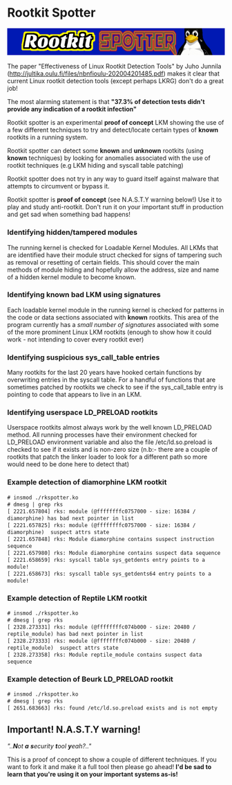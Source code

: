 # Rootkit Spotter
![](rootkit-spotter-logo.png)    

The paper "Effectiveness of Linux Rootkit Detection Tools" by Juho Junnila (http://jultika.oulu.fi/files/nbnfioulu-202004201485.pdf) makes it clear that current Linux rootkit detection tools (except perhaps LKRG) don't do a great job!    

The most alarming statement is that __**"37.3% of detection tests didn't provide any indication of a rootkit infection"**__      

Rootkit spotter is an experimental **proof of concept** LKM showing the use of a few different techniques to try and detect/locate certain types of **known** rootkits in a running system.   

Rootkit spotter can detect some **known** and **unknown** rootkits (using **known** techniques) by looking for anomalies associated with the use of rootkit techniques (e.g LKM hiding and syscall table patching)  

Rootkit spotter does not try in any way to guard itself against malware that attempts to circumvent or bypass it. 

Rootkit spotter is **proof of concept** (see N.A.S.T.Y warning below!) Use it to play and study anti-rootkit. Don't run it on your important stuff in production and get sad when something bad happens!    

### Identifying hidden/tampered modules 

The running kernel is checked for Loadable Kernel Modules. All LKMs that are identified have their module struct checked for signs of tampering such as removal or resetting of certain fields. This should cover the main methods of module hiding and hopefully allow the address, size and name of a hidden kernel module to become known. 

### Identifying known bad LKM using signatures    

Each loadable kernel module in the running kernel is checked for patterns in the code or data sections associated with **known** rootkits. This area of the program currently has a _small number of signatures_ associated with some of the more prominent Linux LKM rootkits (enough to show how it could work - not intending to cover every rootkit ever)     

### Identifying suspicious sys_call_table entries    

Many rootkits for the last 20 years have hooked certain functions by overwriting entries in the syscall table. For a handful of functions that are sometimes patched by rootkits we check to see if the sys_call_table entry is pointing to code that appears to live in an LKM. 

### Identifying userspace LD_PRELOAD rootkits

Userspace rootkits almost always work by the well known LD_PRELOAD method. All running processes have their environment checked for LD_PRELOAD environment variable and also the file /etc/ld.so.preload is checked to see if it exists and is non-zero size (n.b:- there are a couple of rootkits that patch the linker loader to look for a different path so more would need to be done here to detect that)  

### Example detection of diamorphine LKM rootkit

```              
# insmod ./rkspotter.ko
# dmesg | grep rks
[ 2221.657804] rks: module (@ffffffffc0757000 - size: 16384 / diamorphine) has bad next pointer in list
[ 2221.657825] rks: module (@ffffffffc0757000 - size: 16384 / diamorphine)  suspect attrs state
[ 2221.657848] rks: Module diamorphine contains suspect instruction sequence    
[ 2221.657980] rks: Module diamorphine contains suspect data sequence                                           
[ 2221.658659] rks: syscall table sys_getdents entry points to a module!                   
[ 2221.658673] rks: syscall table sys_getdents64 entry points to a module!
```
### Example detection of Reptile LKM rootkit

```
# insmod ./rkspotter.ko
# dmesg | grep rks
[ 2328.273331] rks: module (@ffffffffc074b000 - size: 20480 / reptile_module) has bad next pointer in list
[ 2328.273333] rks: module (@ffffffffc074b000 - size: 20480 / reptile_module)  suspect attrs state
[ 2328.273358] rks: Module reptile_module contains suspect data sequence
```

### Example detection of Beurk LD_PRELOAD rootkit

```
# insmod ./rkspotter.ko
# dmesg | grep rks
[ 2651.683663] rks: found /etc/ld.so.preload exists and is not empty
```

## Important! N.A.S.T.Y warning! 

_"..**N**ot **a** **s**ecurity **t**ool **y**eah?.."_

This is a proof of concept to show a couple of different techniques. If you want to fork it and make it a full tool then please go ahead! **I'd be sad to learn that you're using it on your important systems as-is!** 
